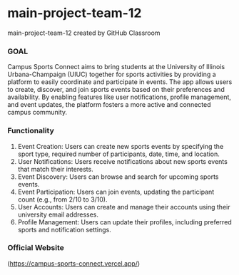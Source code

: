 # main-project-team-12
main-project-team-12 created by GitHub Classroom

### GOAL
Campus Sports Connect aims to bring students at the University of Illinois Urbana-Champaign (UIUC) together for sports activities by providing a platform to easily coordinate and participate in events. The app allows users to create, discover, and join sports events based on their preferences and availability. By enabling features like user notifications, profile management, and event updates, the platform fosters a more active and connected campus community.

### Functionality 
1. Event Creation: Users can create new sports events by specifying the sport type, required number of participants, date, time, and location.
2. User Notifications: Users receive notifications about new sports events that match their interests.
3. Event Discovery: Users can browse and search for upcoming sports events.
4. Event Participation: Users can join events, updating the participant count (e.g., from 2/10 to 3/10).
5. User Accounts: Users can create and manage their accounts using their university email addresses.
6. Profile Management: Users can update their profiles, including preferred sports and notification settings.

### Official Website 

(https://campus-sports-connect.vercel.app/)
